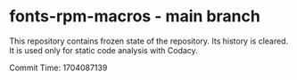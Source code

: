 # fonts-rpm-macros - main branch

This repository contains frozen state of the repository.
Its history is cleared. It is used only for static code
analysis with Codacy.

Commit Time: 1704087139